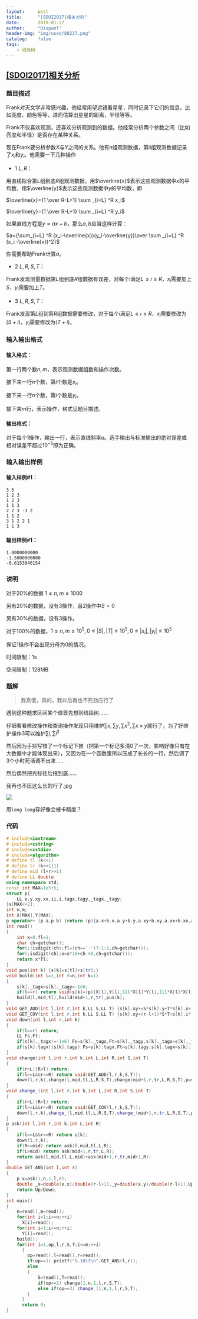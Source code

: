 ```yaml
---
layout:		post
title:		"[SDOI2017]相关分析"
date:		2019-01-27
author:		"Dispwnl"
header-img:	"img/used/88237.png"
catalog:	false
tags:
    - 线段树
---
```


## [[SDOI2017]相关分析](https://www.luogu.org/problemnew/show/P3707)

### 题目描述

Frank对天文学非常感兴趣，他经常用望远镜看星星，同时记录下它们的信息，比如亮度、颜色等等，进而估算出星星的距离，半径等等。

Frank不仅喜欢观测，还喜欢分析观测到的数据。他经常分析两个参数之间（比如亮度和半径）是否存在某种关系。

现在Frank要分析参数$X$与$Y$之间的关系。他有$n$组观测数据，第ii组观测数据记录了$x_i$和$y_i$。他需要一下几种操作

- 1 $L,R$：

用直线拟合第$L$组到底$R$组观测数据。用$\overline{x}$表示这些观测数据中$x$的平均数，用$\overline{y}$表示这些观测数据中$y$的平均数，即

$\overline{x}={1 \over R-L+1} \sum _{i=L} ^R x_i​$

$\overline{y}={1 \over R-L+1} \sum _{i=L} ^R y_i$

如果直线方程是$y=ax+b$，那么$a,b$应当这样计算：

$a={\sum_{i=L} ^R (x_i-\overline{x})(y_i-\overline{y})\over \sum _{i=L} ^R (x_i -\overline{x})^2}$

你需要帮助Frank计算$a$。

- 2 $L,R,S,T$：

Frank发现测量数据第$L$组到底$R$组数据有误差，对每个$i$满足$L \leq i \leq R$，$x_i$需要加上$S$，$y_i$需要加上$T$。

- 3 $L,R,S,T$：

Frank发现第$L$组到第$R$组数据需要修改，对于每个$i$满足$L \leq i \leq R$，$x_i$需要修改为$(S+i)$，$y_i$需要修改为$(T+i)$。

### 输入输出格式
#### 输入格式：

第一行两个数$n,m$，表示观测数据组数和操作次数。

接下来一行$n$个数，第$i$个数是$x_i$。

接下来一行$n$个数，第$i$个数是$y_i$。

接下来$m$行，表示操作，格式见题目描述。

#### 输出格式：

对于每个1操作，输出一行，表示直线斜率$a$。选手输出与标准输出的绝对误差或相对误差不超过$10^{-5}$即为正确。

### 输入输出样例
#### 输入样例#1：

```plain
3 5
1 2 3
1 2 3
1 1 3
2 2 3 -3 2
1 1 2
3 1 2 2 1
1 1 3
```

#### 输出样例#1：

```plain
1.0000000000
-1.5000000000
-0.6153846154
```

### 说明

对于20%的数据 $1 \leq n,m \leq 1000$

另有20%的数据，没有3操作，且2操作中$S=0$

另有30%的数据，没有3操作。

对于100%的数据，$1 \leq n,m \leq 10^5,0 \leq \vert S\vert ,\vert T\vert \leq 10^5,0 \leq \vert x_i\vert ,\vert y_i\vert  \leq 10^5$

保证1操作不会出现分母为$0$的情况。

时间限制：1s

空间限制：128MB

### 题解

> 我真傻，真的，我以后再也不死劲压行了

遇到这种题求区间某个值首先想到线段树……

仔细看看修改操作和查询操作发现只用维护$\sum x,\sum y,\sum x^2,\sum x\times y$就行了，为了好维护操作$3$可以维护$\sum i,\sum i^2$

然后因为手抖写错了一个标记下推（把第一个标记多清$0$了一次，影响好像只有在大数据中才能体现出来），又因为在一个函数里所以压成了长长的一行，然后调了$3$个小时死活调不出来……

然后偶然把光标往后拖到底……

我再也不压这么长的行了.jpg

![](/img/qaq/哭.jpg)

用<code>long long</code>存好像会被卡精度？

### 代码

```c++
# include<iostream>
# include<cstring>
# include<cstdio>
# include<algorithm>
# define tl (k<<1)
# define tr (k<<1|1)
# define mid (l+r>>1)
# define LL double
using namespace std;
const int MAX=1e5+5;
struct p{
	LL x,y,xy,xx,ii,i,tagx,tagy,_tagx,_tagy;
}s[MAX<<2];
int n,m;
int X[MAX],Y[MAX];
p operator+ (p a,p b) {return (p){a.x+b.x,a.y+b.y,a.xy+b.xy,a.xx+b.xx,a.ii+b.ii,a.i+b.i,0,0,-1e6,-1e6};}
int read()
{
	int x=0,fl=1;
	char ch=getchar();
	for(;!isdigit(ch);fl=(ch=='-')?-1:1,ch=getchar());
	for(;isdigit(ch);x=x*10+ch-48,ch=getchar());
	return x*fl;
}
void pus(int k) {s[k]=s[tl]+s[tr];}
void build(int l=1,int r=n,int k=1)
{
	s[k]._tagx=s[k]._tagy=-1e6;
	if(l==r) return void(s[k]=(p){X[l],Y[l],1ll*X[l]*Y[l],1ll*X[l]*X[l],1ll*l*l,l,0,0,-1e6,-1e6});
	build(l,mid,tl),build(mid+1,r,tr),pus(k);
}
void GET_ADD(int l,int r,int k,LL S,LL T) {s[k].xy+=S*s[k].y+T*s[k].x+(r-l+1)*S*T,s[k].xx+=2*S*s[k].x+(r-l+1)*S*S,s[k].x+=(r-l+1)*S,s[k].y+=(r-l+1)*T,s[k].tagx+=S,s[k].tagy+=T;}
void GET_COV(int l,int r,int k,LL S,LL T) {s[k].xy=(r-l+1)*S*T+s[k].i*(S+T)+s[k].ii,s[k].xx=(r-l+1)*S*S+2*s[k].i*S+s[k].ii,s[k].x=(r-l+1)*S+s[k].i,s[k].y=(r-l+1)*T+s[k].i,s[k]._tagx=S,s[k]._tagy=T,s[k].tagx=s[k].tagy=0;}
void down(int l,int r,int k)
{
	if(l==r) return;
	LL Fs,Ft;
	if(s[k]._tagx!=-1e6) Fs=s[k]._tagx,Ft=s[k]._tagy,s[k]._tagx=s[k]._tagy=-1e6,GET_COV(l,mid,tl,Fs,Ft),GET_COV(mid+1,r,tr,Fs,Ft);
	if(s[k].tagx||s[k].tagy) Fs=s[k].tagx,Ft=s[k].tagy,s[k].tagx=s[k].tagy=0,GET_ADD(l,mid,tl,Fs,Ft),GET_ADD(mid+1,r,tr,Fs,Ft);
}
void change(int l,int r,int k,int L,int R,int S,int T)
{
	if(r<L||R<l) return;
	if(l>=L&&r<=R) return void(GET_ADD(l,r,k,S,T));
	down(l,r,k),change(l,mid,tl,L,R,S,T),change(mid+1,r,tr,L,R,S,T),pus(k);
}
void change_(int l,int r,int k,int L,int R,int S,int T)
{
	if(r<L||R<l) return;
	if(l>=L&&r<=R) return void(GET_COV(l,r,k,S,T));
	down(l,r,k),change_(l,mid,tl,L,R,S,T),change_(mid+1,r,tr,L,R,S,T),pus(k);
}
p ask(int l,int r,int k,int L,int R)
{
	if(l==L&&r==R) return s[k];
	down(l,r,k);
	if(R<=mid) return ask(l,mid,tl,L,R);
	if(L>mid) return ask(mid+1,r,tr,L,R);
	return ask(l,mid,tl,L,mid)+ask(mid+1,r,tr,mid+1,R);
}
double GET_ANS(int l,int r)
{
	p x=ask(1,n,1,l,r);
	double _x=double(x.x)/double(r-l+1),_y=double(x.y)/double(r-l+1),Up=double(x.xy)-_y*x.x-_x*x.y+double(r-l+1)*_x*_y,Down=double(x.xx)-2*_x*x.x+double(r-l+1)*_x*_x;
	return Up/Down;
}
int main()
{
	n=read(),m=read();
	for(int i=1;i<=n;++i)
	  X[i]=read();
	for(int i=1;i<=n;++i)
	  Y[i]=read();
	build();
	for(int i=1,op,l,r,S,T;i<=m;++i)
	  {
	  	op=read(),l=read(),r=read();
	  	if(op==1) printf("%.10lf\n",GET_ANS(l,r));
	  	else
	  	{
	  		S=read(),T=read();
	  		if(op==2) change(1,n,1,l,r,S,T);
	  		else if(op==3) change_(1,n,1,l,r,S,T);
	  	}
	  }
	  return 0;
}
```

